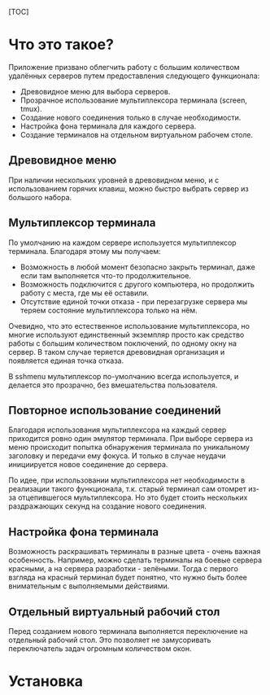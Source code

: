 [TOC]

Что это такое?
==============

Приложение призвано облегчить работу с большим количеством
удалённых серверов путем предоставления следующего функционала:

- Древовидное меню для выбора серверов.
- Прозрачное использование мультиплексора терминала (screen, tmux).
- Создание нового соединения только в случае необходимости.
- Настройка фона терминала для каждого сервера.
- Создание терминалов на отдельном виртуальном рабочем столе.

Древовидное меню
----------------

При наличии нескольких уровней в древовидном меню, и с использованием
горячих клавиш, можно быстро выбрать сервер из большого набора.

Мультиплексор терминала
-----------------------

По умолчанию на каждом сервере используется мультиплексор
терминала. Благодаря этому мы получаем:
- Возможность в любой момент безопасно закрыть терминал, даже если там
  выполняется что-то продолжительное.
- Возможность подключится с другого компьютера, но продолжить работу с
  места, где мы её оставили.
- Отсутствие единой точки отказа - при перезагрузке сервера мы теряем
  состояние мультиплексора только на нём.

Очевидно, что это естественное использование мультиплексора, но многие
используют единственный экземпляр просто как средство работы с большим
количеством поключений, по одному окну на сервер. В таком случае
теряется древовидная организация и появляется единая точка отказа.

В sshmenu мультиплексор по-умолчанию всегда используется, и делается
это прозрачно, без вмешательства пользователя.

Повторное использование соединений
----------------------------------

Благодаря использования мультиплексора на каждый сервер приходится
ровно один эмулятор терминала. При выборе сервера из меню происходит
попытка обнаружения терминала по уникальному заголовку и передачи ему
фокуса. И только в случае неудачи инициируется новое соединение до
сервера.

По идее, при использовании мультиплексора нет необходимости в
реализации такого функционала, т.к. старый терминал сам отомрет из-за
отцепившегося мультиплексора. Но это будет стоить нескольких
раздражающих секунд на создание нового соединения.

Настройка фона терминала
------------------------

Возможность раскрашивать терминалы в разные цвета - очень важная
особенность. Например, можно сделать терминалы на боевые сервера
красными, а на сервера разработки - зелёными. Тогда с первого взгляда
на красный терминал будет понятно, что нужно быть более внимательным с
выполняемыми действиями.

Отдельный виртуальный рабочий стол
----------------------------------

Перед созданием нового терминала выполняется переключение на отдельный
рабочий стол. Это позволяет не замусоривать переключатель задач
огромным количеством окон.


Установка
=========
